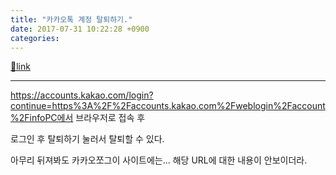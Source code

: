 ```yaml
---
title: "카카오톡 계정 탈퇴하기."
date: 2017-07-31 10:22:28 +0900
categories: 
---
```

[🔗link](http://www.mins01.com/mh/tech/read/1098)
***


https://accounts.kakao.com/login?continue=https%3A%2F%2Faccounts.kakao.com%2Fweblogin%2Faccount%2FinfoPC에서 브라우저로 접속 후

로그인 후 탈퇴하기 눌러서 탈퇴할 수 있다.

  
  


아무리 뒤져봐도 카카오쪼그이 사이트에는... 해당 URL에 대한 내용이 안보이더라.





